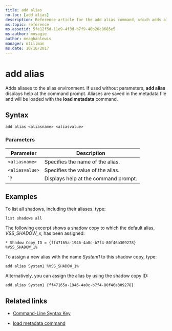 ```yaml
---
title: add alias
no-loc: [add alias]
description: Reference article for the add alias command, which adds aliases to the alias environment.
ms.topic: reference
ms.assetid: 5fe12f5d-11e9-4f3d-b7f9-40b26c8685e5
ms.author: mosagie
author: meaghanlewis
manager: mtillman
ms.date: 10/16/2017
---
```


# add alias

Adds aliases to the alias environment. If used without parameters, **add alias** displays help at the command prompt. Aliases are saved in the metadata file and will be loaded with the **load metadata** command.

## Syntax

```
add alias <aliasname> <aliasvalue>
```

### Parameters

| Parameter | Description |
| --------- | ----------- |
| `<aliasname>` | Specifies the name of the alias. |
| `<aliasvalue>` | Specifies the value of the alias. |
| `? | Displays help at the command prompt. |

## Examples

To list all shadows, including their aliases, type:

```
list shadows all
```

The following excerpt shows a shadow copy to which the default alias, *VSS_SHADOW_x*, has been assigned:

```
* Shadow Copy ID = {ff47165a-1946-4a0c-b7f4-80f46a309278}
%VSS_SHADOW_1%
```

To assign a new alias with the name *System1* to this shadow copy, type:

```
add alias System1 %VSS_SHADOW_1%
```

Alternatively, you can assign the alias by using the shadow copy ID:

```
add alias System1 {ff47165a-1946-4a0c-b7f4-80f46a309278}
```

## Related links

- [Command-Line Syntax Key](command-line-syntax-key.md)

- [load metadata command](load-metadata.md)
